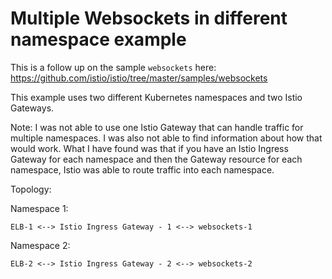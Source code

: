 Multiple Websockets in different namespace example
===================================================

This is a follow up on the sample `websockets` here: https://github.com/istio/istio/tree/master/samples/websockets

This example uses two different Kubernetes namespaces and two Istio Gateways.

Note: I was not able to use one Istio Gateway that can handle traffic for multiple
namespaces.  I was also not able to find information about how that would work.
What I have found was that if you have an Istio Ingress Gateway for each namespace
and then the Gateway resource for each namespace, Istio was able to route traffic
into each namespace.

Topology:

Namespace 1:
```
ELB-1 <--> Istio Ingress Gateway - 1 <--> websockets-1
```

Namespace 2:
```
ELB-2 <--> Istio Ingress Gateway - 2 <--> websockets-2
```
